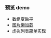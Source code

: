 ### 预览 demo

- [数组变扁平](http://htmlpreview.github.io/?https://github.com/ZihangHuang/notebooks/blob/master/数组变扁平.html)
- [图片懒加载](http://htmlpreview.github.io/?https://github.com/ZihangHuang/notebooks/blob/master/图片懒加载.html)
- [虚拟列表简单实现](http://htmlpreview.github.io/?https://github.com/ZihangHuang/notebooks/blob/master/虚拟列表简单实现.html)

